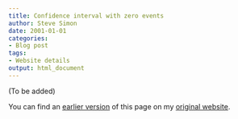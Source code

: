 ```yaml
---
title: Confidence interval with zero events
author: Steve Simon
date: 2001-01-01
categories:
- Blog post
tags:
- Website details
output: html_document
---
```


(To be added)

<!---More--->

You can find an [earlier version][sim1] of this page on my [original website][sim2].

[sim1]: http://www.pmean.com/01/zeroevents.html
[sim2]: http://www.pmean.com/original_site.html
